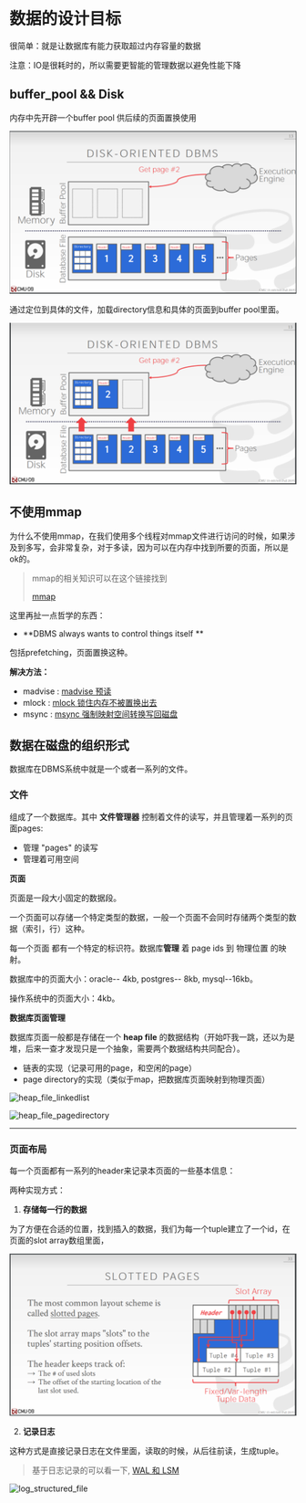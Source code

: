 # 数据的设计目标

很简单：就是让数据库有能力获取超过内存容量的数据

注意：IO是很耗时的，所以需要更智能的管理数据以避免性能下降

## buffer_pool && Disk

内存中先开辟一个buffer pool 供后续的页面置换使用

![pufferpoll_disk](.\pictures\pufferpool_disk.png)

通过定位到具体的文件，加载directory信息和具体的页面到buffer pool里面。

![bufferpool_disk_2](.\pictures\bufferpool_disk_2.png)



## 不使用mmap

为什么不使用mmap，在我们使用多个线程对mmap文件进行访问的时候，如果涉及到多写，会非常复杂，对于多读，因为可以在内存中找到所要的页面，所以是ok的。

> mmap的相关知识可以在这个链接找到 
>
> [mmap](../unix/mmap.md)

这里再扯一点哲学的东西：

- **DBMS always wants to control things itself **

包括prefetching，页面置换这种。

**解决方法：**

- madvise : [madvise 预读](https://www.cnblogs.com/wlzy/p/10665472.html)
- mlock : [mlock 锁住内存不被置换出去](https://blog.csdn.net/fjt19900921/article/details/8074541)
- msync : [msync 强制映射空间转换写回磁盘](https://blog.51cto.com/changer/1285696)



## 数据在磁盘的组织形式

数据库在DBMS系统中就是一个或者一系列的文件。

### 文件

组成了一个数据库。其中 **文件管理器** 控制着文件的读写，并且管理着一系列的页面pages:

- 管理 "pages" 的读写
- 管理着可用空间

**页面**

页面是一段大小固定的数据段。

一个页面可以存储一个特定类型的数据，一般一个页面不会同时存储两个类型的数据（索引，行）这种。

每一个页面 都有一个特定的标识符。数据库**管理** 着 page ids 到 物理位置 的映射。

数据库中的页面大小：oracle-- 4kb, postgres-- 8kb, mysql--16kb。

操作系统中的页面大小：4kb。

**数据库页面管理**

数据库页面一般都是存储在一个 **heap file** 的数据结构（开始吓我一跳，还以为是堆，后来一查才发现只是一个抽象，需要两个数据结构共同配合）。

- 链表的实现（记录可用的page，和空闲的page）
- page directory的实现（类似于map，把数据库页面映射到物理页面）

![heap_file_linkedlist](F:\blog\好好学15445\pictures\heap_file_linkedlist.png)

![heap_file_pagedirectory](F:\blog\好好学15445\pictures\heap_file_pagedirectory.png)

---

### 页面布局

每一个页面都有一系列的header来记录本页面的一些基本信息：

两种实现方式：

1. **存储每一行的数据**

为了方便在合适的位置，找到插入的数据，我们为每一个tuple建立了一个id，在页面的slot array数组里面，

![slot_pages](.\pictures\slot_pages.png)

2.  **记录日志**

这种方式是直接记录日志在文件里面，读取的时候，从后往前读，生成tuple。

> 基于日志记录的可以看一下, [WAL 和 LSM ](../unix/WAL&&LSM.md)

![log_structured_file](F:\blog\好好学15445\pictures\log_structured_file.png)

